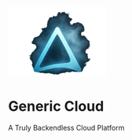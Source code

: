 <!DOCTYPE html>
<html lang="en">
<body>
  <div class="container">
    <img src="logo2.png" alt="Generic Cloud Logo" class="logo" width="200px">
    <h1>Generic Cloud</h1>
    <p>A Truly Backendless Cloud Platform</p>
  </div>
</body>
</html>
